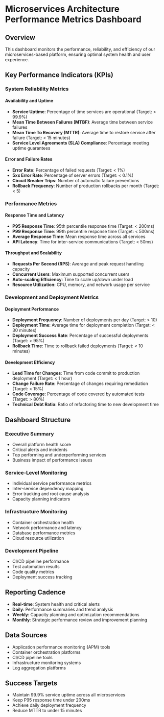 # Microservices Architecture Performance Metrics Dashboard

## Overview
This dashboard monitors the performance, reliability, and efficiency of our microservices-based platform, ensuring optimal system health and user experience.

## Key Performance Indicators (KPIs)

### System Reliability Metrics

#### Availability and Uptime
- **Service Uptime**: Percentage of time services are operational (Target: > 99.9%)
- **Mean Time Between Failures (MTBF)**: Average time between service failures
- **Mean Time To Recovery (MTTR)**: Average time to restore service after failure (Target: < 15 minutes)
- **Service Level Agreements (SLA) Compliance**: Percentage meeting uptime guarantees

#### Error and Failure Rates
- **Error Rate**: Percentage of failed requests (Target: < 1%)
- **5xx Error Rate**: Percentage of server errors (Target: < 0.1%)
- **Circuit Breaker Trips**: Number of automatic failure preventions
- **Rollback Frequency**: Number of production rollbacks per month (Target: < 5)

### Performance Metrics

#### Response Time and Latency
- **P95 Response Time**: 95th percentile response time (Target: < 200ms)
- **P99 Response Time**: 99th percentile response time (Target: < 500ms)
- **Average Response Time**: Mean response time across all services
- **API Latency**: Time for inter-service communications (Target: < 50ms)

#### Throughput and Scalability
- **Requests Per Second (RPS)**: Average and peak request handling capacity
- **Concurrent Users**: Maximum supported concurrent users
- **Auto-scaling Efficiency**: Time to scale up/down under load
- **Resource Utilization**: CPU, memory, and network usage per service

### Development and Deployment Metrics

#### Deployment Performance
- **Deployment Frequency**: Number of deployments per day (Target: > 10)
- **Deployment Time**: Average time for deployment completion (Target: < 30 minutes)
- **Deployment Success Rate**: Percentage of successful deployments (Target: > 95%)
- **Rollback Time**: Time to rollback failed deployments (Target: < 10 minutes)

#### Development Efficiency
- **Lead Time for Changes**: Time from code commit to production deployment (Target: < 1 hour)
- **Change Failure Rate**: Percentage of changes requiring remediation (Target: < 15%)
- **Code Coverage**: Percentage of code covered by automated tests (Target: > 80%)
- **Technical Debt Ratio**: Ratio of refactoring time to new development time

## Dashboard Structure

### Executive Summary
- Overall platform health score
- Critical alerts and incidents
- Top performing and underperforming services
- Business impact of performance issues

### Service-Level Monitoring
- Individual service performance metrics
- Inter-service dependency mapping
- Error tracking and root cause analysis
- Capacity planning indicators

### Infrastructure Monitoring
- Container orchestration health
- Network performance and latency
- Database performance metrics
- Cloud resource utilization

### Development Pipeline
- CI/CD pipeline performance
- Test automation results
- Code quality metrics
- Deployment success tracking

## Reporting Cadence
- **Real-time**: System health and critical alerts
- **Daily**: Performance summaries and trend analysis
- **Weekly**: Capacity planning and optimization recommendations
- **Monthly**: Strategic performance review and improvement planning

## Data Sources
- Application performance monitoring (APM) tools
- Container orchestration platforms
- CI/CD pipeline tools
- Infrastructure monitoring systems
- Log aggregation platforms

## Success Targets
- Maintain 99.9% service uptime across all microservices
- Keep P95 response time under 200ms
- Achieve daily deployment frequency
- Reduce MTTR to under 15 minutes
